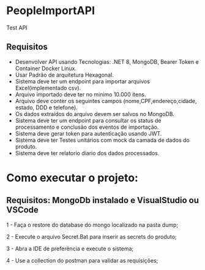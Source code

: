 # PeopleImportAPI
Test API

## Requisitos
- Desenvolver API usando Tecnologias: .NET 8, MongoDB, Bearer Token e Container Docker Linux.
- Usar Padrão de arquitetura Hexagonal.
- Sistema deve ter um endpoint para importar arquivos Excel(implementado csv).
- Arquivo importado deve ter no minimo 10.000 itens.
- Arquivo deve conter os seguintes campos (nome,CPF,endereço,cidade, estado, DDD e telefone).
- Os dados extraidos do arquivo devem ser salvos no MongoDB.
- Sistema deve ter um endpoint para consultar os status de processamento e conclusão dos eventos de importação.
- Sistema deve gerar token para autenticação usando JWT.
- Sistema deve ter Testes unitários com mock da camada de dados do produto.
- Sistema deve ter relatorio diario dos dados processados.

# Como executar o projeto:

## Requisitos: MongoDb instalado e VisualStudio ou VSCode

  1 - Faça o restore do database do mongo localizado na pasta dump;

  2 - Execute o arquivo Secret.Bat para inserir as secrets do produto;

  3 - Abra a IDE de preferência e execute o sistema;

  4 - Use a collection do postman para validar as requisições;
